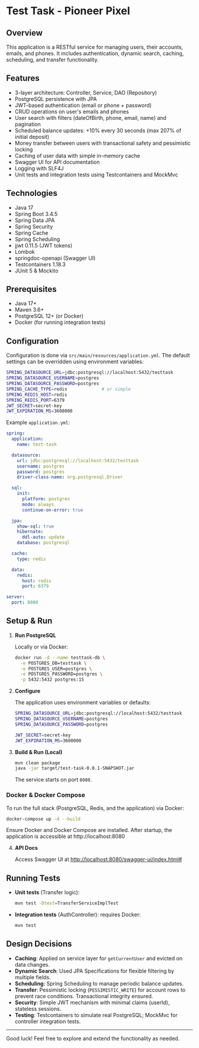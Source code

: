 # Test Task - Pioneer Pixel

## Overview

This application is a RESTful service for managing users, their accounts, emails, and phones. It includes authentication, dynamic search, caching, scheduling, and transfer functionality.

## Features

- 3-layer architecture: Controller, Service, DAO (Repository)
- PostgreSQL persistence with JPA
- JWT-based authentication (email or phone + password)
- CRUD operations on user's emails and phones
- User search with filters (dateOfBirth, phone, email, name) and pagination
- Scheduled balance updates: +10% every 30 seconds (max 207% of initial deposit)
- Money transfer between users with transactional safety and pessimistic locking
- Caching of user data with simple in-memory cache
- Swagger UI for API documentation
- Logging with SLF4J
- Unit tests and integration tests using Testcontainers and MockMvc

## Technologies

- Java 17
- Spring Boot 3.4.5
- Spring Data JPA
- Spring Security
- Spring Cache
- Spring Scheduling
- jjwt 0.11.5 (JWT tokens)
- Lombok
- springdoc-openapi (Swagger UI)
- Testcontainers 1.18.3
- JUnit 5 & Mockito

## Prerequisites

- Java 17+
- Maven 3.6+
- PostgreSQL 12+ (or Docker)
- Docker (for running integration tests)

## Configuration

Configuration is done via `src/main/resources/application.yml`. The default settings can be overridden using environment variables:

```bash
SPRING_DATASOURCE_URL=jdbc:postgresql://localhost:5432/testtask
SPRING_DATASOURCE_USERNAME=postgres
SPRING_DATASOURCE_PASSWORD=postgres
SPRING_CACHE_TYPE=redis             # or simple
SPRING_REDIS_HOST=redis
SPRING_REDIS_PORT=6379
JWT_SECRET=secret-key
JWT_EXPIRATION_MS=3600000
```

Example `application.yml`:

```yaml
spring:
  application:
    name: test-task

  datasource:
    url: jdbc:postgresql://localhost:5432/testtask
    username: postgres
    password: postgres
    driver-class-name: org.postgresql.Driver

  sql:
    init:
      platform: postgres
      mode: always
      continue-on-error: true

  jpa:
    show-sql: true
    hibernate:
      ddl-auto: update
    database: postgresql

  cache:
    type: redis

  data:
    redis:
      host: redis
      port: 6379

server:
  port: 8080
```

## Setup & Run

1. **Run PostgreSQL**

   Locally or via Docker:

   ```bash
   docker run -d --name testtask-db \
     -e POSTGRES_DB=testtask \
     -e POSTGRES_USER=postgres \
     -e POSTGRES_PASSWORD=postgres \
     -p 5432:5432 postgres:15
   ```

2. **Configure**

   The application uses environment variables or defaults:

   ```bash
   SPRING_DATASOURCE_URL=jdbc:postgresql://localhost:5432/testtask
   SPRING_DATASOURCE_USERNAME=postgres
   SPRING_DATASOURCE_PASSWORD=postgres

   JWT_SECRET=secret-key
   JWT_EXPIRATION_MS=3600000
   ```

3. **Build & Run (Local)**

   ```bash
   mvn clean package
   java -jar target/test-task-0.0.1-SNAPSHOT.jar
   ```

   The service starts on port `8080`.

### Docker & Docker Compose

To run the full stack (PostgreSQL, Redis, and the application) via Docker:

```bash
docker-compose up -d --build
```

Ensure Docker and Docker Compose are installed. After startup, the application is accessible at http://localhost:8080

4. **API Docs**

   Access Swagger UI at [http://localhost:8080/swagger-ui/index.html#](http://localhost:8080/swagger-ui/index.html#)

## Running Tests

- **Unit tests** (Transfer logic):

  ```bash
  mvn test -Dtest=TransferServiceImplTest
  ```

- **Integration tests** (AuthController): requires Docker:
  ```bash
  mvn test
  ```

## Design Decisions

- **Caching**: Applied on service layer for `getCurrentUser` and evicted on data changes.
- **Dynamic Search**: Used JPA Specifications for flexible filtering by multiple fields.
- **Scheduling**: Spring Scheduling to manage periodic balance updates.
- **Transfer**: Pessimistic locking (`PESSIMISTIC_WRITE`) for account rows to prevent race conditions. Transactional integrity ensured.
- **Security**: Simple JWT mechanism with minimal claims (userId), stateless sessions.
- **Testing**: Testcontainers to simulate real PostgreSQL; MockMvc for controller integration tests.

---

Good luck! Feel free to explore and extend the functionality as needed.
